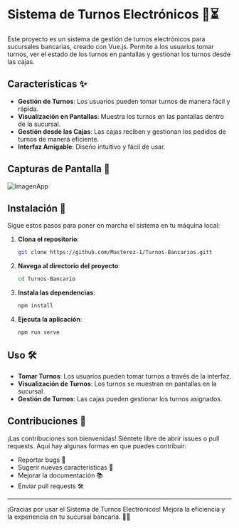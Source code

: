 # Sistema de Turnos Electrónicos 🏦⏳

Este proyecto es un sistema de gestión de turnos electrónicos para sucursales bancarias, creado con Vue.js. Permite a los usuarios tomar turnos, ver el estado de los turnos en pantallas y gestionar los turnos desde las cajas.

## Características ✨

- **Gestión de Turnos**: Los usuarios pueden tomar turnos de manera fácil y rápida.
- **Visualización en Pantallas**: Muestra los turnos en las pantallas dentro de la sucursal.
- **Gestión desde las Cajas**: Las cajas reciben y gestionan los pedidos de turnos de manera eficiente.
- **Interfaz Amigable**: Diseño intuitivo y fácil de usar.

## Capturas de Pantalla 📸

![ImagenApp](https://media.discordapp.net/attachments/754193257205858315/1321926248468971541/image.png?ex=676f0341&is=676db1c1&hm=9499091769a1260fb650387aa390738c00d63cd7bd3bd0ec8b5e4118e24cd0ce&=&format=webp&quality=lossless&width=984&height=472)

## Instalación 🚀

Sigue estos pasos para poner en marcha el sistema en tu máquina local:

1. **Clona el repositorio**:
    ```sh
    git clone https://github.com/Masterez-1/Turnos-Bancarios.gitt
    ```

2. **Navega al directorio del proyecto**:
    ```sh
    cd Turnos-Bancario
    ```

3. **Instala las dependencias**:
    ```sh
    npm install
    ```

4. **Ejecuta la aplicación**:
    ```sh
    npm run serve
    ```

## Uso 🛠️

- **Tomar Turnos**: Los usuarios pueden tomar turnos a través de la interfaz.
- **Visualización de Turnos**: Los turnos se muestran en pantallas en la sucursal.
- **Gestión de Turnos**: Las cajas pueden gestionar los turnos asignados.

## Contribuciones 🤝

¡Las contribuciones son bienvenidas! Siéntete libre de abrir issues o pull requests. Aquí hay algunas formas en que puedes contribuir:

- Reportar bugs 🐛
- Sugerir nuevas características 🌟
- Mejorar la documentación 📚
- Enviar pull requests 🛠️

---

¡Gracias por usar el  Sistema de Turnos Electrónicos! Mejora la eficiencia y la experiencia en tu sucursal bancaria. 🏦😊

